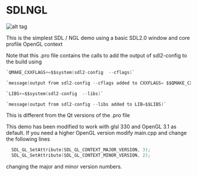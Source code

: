 # SDLNGL
![alt tag](http://nccastaff.bournemouth.ac.uk/jmacey/GraphicsLib/Demos/SDLNGL.png)

This is the simplest SDL / NGL demo using a basic SDL2.0 window and core profile OpenGL context

Note that this .pro file contains the calls to add the output of sdl2-config to the build using
```C
`QMAKE_CXXFLAGS+=$$system(sdl2-config  --cflags)`

`message(output from sdl2-config --cflags added to CXXFLAGS= $$QMAKE_CXXFLAGS)`

`LIBS+=$$system(sdl2-config  --libs)`

`message(output from sdl2-config --libs added to LIB=$$LIBS)`
```
This is different from the Qt versions of the .pro file

This demo has been modified to work with glsl 330 and OpenGL 3.1 as default. If you need a higher OpenGL version modify main.cpp and change the following lines
```C++
  SDL_GL_SetAttribute(SDL_GL_CONTEXT_MAJOR_VERSION, 3);
  SDL_GL_SetAttribute(SDL_GL_CONTEXT_MINOR_VERSION, 2);

```
changing the major and minor version numbers.